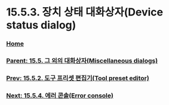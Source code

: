 # 15.5.3. 장치 상태 대화상자(Device status dialog)

### [Home](./00-home.md)
### [Parent: 15.5. 그 외의 대화상자(Miscellaneous dialogs)](./15-05-00-miscellaneous-dialogs.md)
### [Prev: 15.5.2. 도구 프리셋 편집기(Tool preset editor)](./15-05-02-tool-preset-editor.md)
### [Next: 15.5.4. 에러 콘솔(Error console)](./15-05-04-error-console.md)
